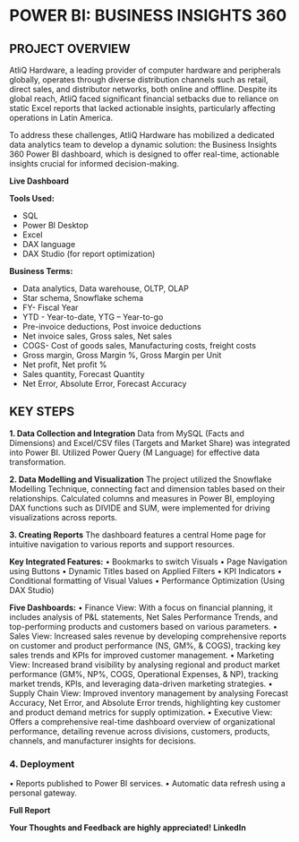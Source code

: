# POWER BI: BUSINESS INSIGHTS 360

## PROJECT OVERVIEW

AtliQ Hardware, a leading provider of computer hardware and peripherals globally, operates through diverse distribution channels such as retail, direct sales, and distributor networks, both online and offline. Despite its global reach, AtliQ faced significant financial setbacks due to reliance on static Excel reports that lacked actionable insights, particularly affecting operations in Latin America.

To address these challenges, AtliQ Hardware has mobilized a dedicated data analytics team to develop a dynamic solution: the Business Insights 360 Power BI dashboard, which is designed to offer real-time, actionable insights crucial for informed decision-making.

**Live Dashboard**

**Tools Used:**
-	SQL
-	Power BI Desktop
-	Excel
-	DAX language
-	DAX Studio (for report optimization)

**Business Terms:**
-	Data analytics, Data warehouse, OLTP, OLAP 
-	Star schema, Snowflake schema
-	FY- Fiscal Year
-	YTD - Year-to-date, YTG – Year-to-go
-	Pre-invoice deductions, Post invoice deductions
-	Net invoice sales, Gross sales, Net sales
-	COGS- Cost of goods sales, Manufacturing costs, freight costs
-	Gross margin, Gross Margin %, Gross Margin per Unit
-	Net profit, Net profit %
-	Sales quantity, Forecast Quantity
-	Net Error, Absolute Error, Forecast Accuracy

## KEY STEPS

**1. Data Collection and Integration**
Data from MySQL (Facts and Dimensions) and Excel/CSV files (Targets and Market Share) was integrated into Power BI.
Utilized Power Query (M Language) for effective data transformation.

**2. Data Modelling and Visualization**
The project utilized the Snowflake Modelling Technique, connecting fact and dimension tables based on their relationships.
Calculated columns and measures in Power BI, employing DAX functions such as DIVIDE and SUM, were implemented for driving visualizations across reports.

**3. Creating Reports**
The dashboard features a central Home page for intuitive navigation to various reports and support resources. 

**Key Integrated Features:**
•	Bookmarks to switch Visuals
•	Page Navigation using Buttons 
•	Dynamic Titles based on Applied Filters 
•	KPI Indicators
•	Conditional formatting of Visual Values
•	Performance Optimization (Using DAX Studio)

**Five Dashboards:** 
•	Finance View: With a focus on financial planning, it includes analysis of P&L statements, Net Sales Performance Trends, and top-performing products and customers based on various parameters.
•	Sales View: Increased sales revenue by developing comprehensive reports on customer and product performance (NS, GM%, & COGS), tracking key sales trends and KPIs for improved customer management.
•	Marketing View: Increased brand visibility by analysing regional and product market performance (GM%, NP%, COGS, Operational Expenses, & NP), tracking market trends, KPIs, and leveraging data-driven marketing strategies.
•	Supply Chain View: Improved inventory management by analysing Forecast Accuracy, Net Error, and Absolute Error trends, highlighting key customer and product demand metrics for supply optimization.
•	Executive View: Offers a comprehensive real-time dashboard overview of organizational performance, detailing revenue across divisions, customers, products, channels, and manufacturer insights for decisions.

### 4. Deployment
•	Reports published to Power BI services. 
•	Automatic data refresh using a personal gateway.

**Full Report**

**Your Thoughts and Feedback are highly appreciated!**
**LinkedIn**

